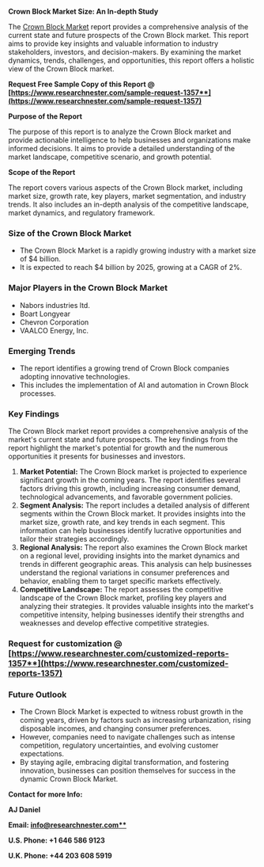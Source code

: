 ﻿**Crown Block Market Size: An In-depth Study**

The [Crown Block Market](https://www.researchnester.com/reports/crown-block-market/1357) report provides a comprehensive analysis of the current state and future prospects of the Crown Block market. This report aims to provide key insights and valuable information to industry stakeholders, investors, and decision-makers. By examining the market dynamics, trends, challenges, and opportunities, this report offers a holistic view of the Crown Block market.

**Request Free Sample Copy of this Report @ [https://www.researchnester.com/sample-request-1357**](https://www.researchnester.com/sample-request-1357)**

**Purpose of the Report**

The purpose of this report is to analyze the Crown Block market and provide actionable intelligence to help businesses and organizations make informed decisions. It aims to provide a detailed understanding of the market landscape, competitive scenario, and growth potential.

**Scope of the Report**

The report covers various aspects of the Crown Block market, including market size, growth rate, key players, market segmentation, and industry trends. It also includes an in-depth analysis of the competitive landscape, market dynamics, and regulatory framework.
### **Size of the Crown Block Market**
- The Crown Block Market is a rapidly growing industry with a market size of $4 billion.
- It is expected to reach $4 billion by 2025, growing at a CAGR of 2%.
### **Major Players in the Crown Block Market**
- Nabors industries ltd.
- Boart Longyear
- Chevron Corporation
- VAALCO Energy, Inc.
### **Emerging Trends**
- The report identifies a growing trend of Crown Block companies adopting innovative technologies.
- This includes the implementation of AI and automation in Crown Block processes.
### **Key Findings**
The Crown Block market report provides a comprehensive analysis of the market's current state and future prospects. The key findings from the report highlight the market's potential for growth and the numerous opportunities it presents for businesses and investors.

1. **Market Potential:** The Crown Block market is projected to experience significant growth in the coming years. The report identifies several factors driving this growth, including increasing consumer demand, technological advancements, and favorable government policies.
1. **Segment Analysis:** The report includes a detailed analysis of different segments within the Crown Block market. It provides insights into the market size, growth rate, and key trends in each segment. This information can help businesses identify lucrative opportunities and tailor their strategies accordingly.
1. **Regional Analysis:** The report also examines the Crown Block market on a regional level, providing insights into the market dynamics and trends in different geographic areas. This analysis can help businesses understand the regional variations in consumer preferences and behavior, enabling them to target specific markets effectively.
1. **Competitive Landscape:** The report assesses the competitive landscape of the Crown Block market, profiling key players and analyzing their strategies. It provides valuable insights into the market's competitive intensity, helping businesses identify their strengths and weaknesses and develop effective competitive strategies.
### **Request for customization @ [https://www.researchnester.com/customized-reports-1357**](https://www.researchnester.com/customized-reports-1357)**
### **Future Outlook**
- The Crown Block Market is expected to witness robust growth in the coming years, driven by factors such as increasing urbanization, rising disposable incomes, and changing consumer preferences.
- However, companies need to navigate challenges such as intense competition, regulatory uncertainties, and evolving customer expectations.
- By staying agile, embracing digital transformation, and fostering innovation, businesses can position themselves for success in the dynamic Crown Block Market.

**Contact for more Info:**

**AJ Daniel**

**Email: [info@researchnester.com**](mailto:info@researchnester.com)**

**U.S. Phone: +1 646 586 9123** 

**U.K. Phone: +44 203 608 5919**
